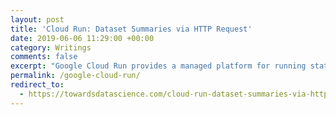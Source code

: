 ```yaml
---
layout: post
title: 'Cloud Run: Dataset Summaries via HTTP Request'
date: 2019-06-06 11:29:00 +00:00
category: Writings
comments: false
excerpt: "Google Cloud Run provides a managed platform for running stateless containers. As the Compute infrastructure is managed, it can auto-scale in response to increased user-traffic. Cloud Run Services receives web traffic via HTTP requests or via asynchronous events, like a Pub/Sub message. This project uses Cloud Run to run a stateless container that employs Pandas profiling to display the summary statistics of a structured CSV dataset."
permalink: /google-cloud-run/
redirect_to:
  - https://towardsdatascience.com/cloud-run-dataset-summaries-via-http-request-9b5fe24fe9c1
---
```


